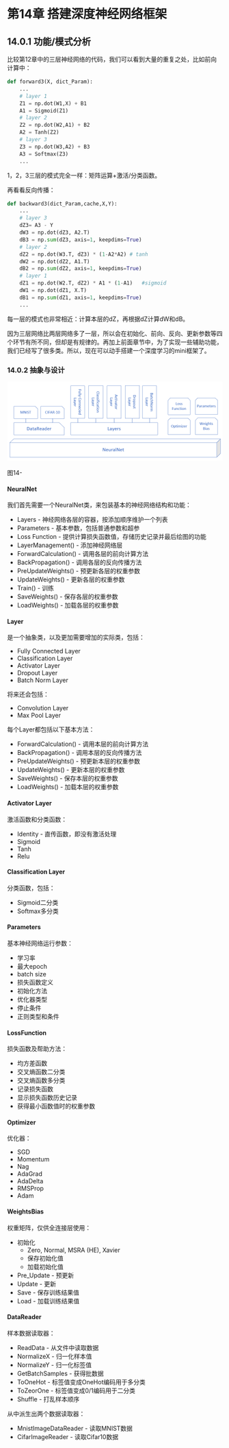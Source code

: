 <!--Copyright © Microsoft Corporation. All rights reserved.
  适用于[License](https://github.com/Microsoft/ai-edu/blob/master/LICENSE.md)版权许可-->

# 第14章 搭建深度神经网络框架

## 14.0.1 功能/模式分析

比较第12章中的三层神经网络的代码，我们可以看到大量的重复之处，比如前向计算中：

```Python
def forward3(X, dict_Param):
    ...
    # layer 1
    Z1 = np.dot(W1,X) + B1
    A1 = Sigmoid(Z1)
    # layer 2
    Z2 = np.dot(W2,A1) + B2
    A2 = Tanh(Z2)
    # layer 3
    Z3 = np.dot(W3,A2) + B3
    A3 = Softmax(Z3)
    ...    
```

1，2，3三层的模式完全一样：矩阵运算+激活/分类函数。

再看看反向传播：

```Python
def backward3(dict_Param,cache,X,Y):
    ...
    # layer 3
    dZ3= A3 - Y
    dW3 = np.dot(dZ3, A2.T)
    dB3 = np.sum(dZ3, axis=1, keepdims=True)
    # layer 2
    dZ2 = np.dot(W3.T, dZ3) * (1-A2*A2) # tanh
    dW2 = np.dot(dZ2, A1.T)
    dB2 = np.sum(dZ2, axis=1, keepdims=True)
    # layer 1
    dZ1 = np.dot(W2.T, dZ2) * A1 * (1-A1)   #sigmoid
    dW1 = np.dot(dZ1, X.T)
    dB1 = np.sum(dZ1, axis=1, keepdims=True)
    ...
```
每一层的模式也非常相近：计算本层的dZ，再根据dZ计算dW和dB。

因为三层网络比两层网络多了一层，所以会在初始化、前向、反向、更新参数等四个环节有所不同，但却是有规律的。再加上前面章节中，为了实现一些辅助功能，我们已经写了很多类。所以，现在可以动手搭建一个深度学习的mini框架了。

### 14.0.2 抽象与设计

<img src="../Images/14/class.png" />

图14-

#### NeuralNet

我们首先需要一个NeuralNet类，来包装基本的神经网络结构和功能：

- Layers - 神经网络各层的容器，按添加顺序维护一个列表
- Parameters - 基本参数，包括普通参数和超参
- Loss Function - 提供计算损失函数值，存储历史记录并最后绘图的功能
- LayerManagement() - 添加神经网络层
- ForwardCalculation() - 调用各层的前向计算方法
- BackPropagation() - 调用各层的反向传播方法
- PreUpdateWeights() - 预更新各层的权重参数
- UpdateWeights() - 更新各层的权重参数
- Train() - 训练
- SaveWeights() - 保存各层的权重参数
- LoadWeights() - 加载各层的权重参数

#### Layer

是一个抽象类，以及更加需要增加的实际类，包括：
- Fully Connected Layer
- Classification Layer
- Activator Layer
- Dropout Layer
- Batch Norm Layer

将来还会包括：
- Convolution Layer
- Max Pool Layer

每个Layer都包括以下基本方法：
 - ForwardCalculation() - 调用本层的前向计算方法
 - BackPropagation() - 调用本层的反向传播方法
 - PreUpdateWeights() - 预更新本层的权重参数
 - UpdateWeights() - 更新本层的权重参数
 - SaveWeights() - 保存本层的权重参数
 - LoadWeights() - 加载本层的权重参数

#### Activator Layer

激活函数和分类函数：

- Identity - 直传函数，即没有激活处理
- Sigmoid
- Tanh
- Relu

#### Classification Layer

分类函数，包括：
- Sigmoid二分类
- Softmax多分类


 #### Parameters

 基本神经网络运行参数：

 - 学习率
 - 最大epoch
 - batch size
 - 损失函数定义
 - 初始化方法
 - 优化器类型
 - 停止条件
 - 正则类型和条件

#### LossFunction

损失函数及帮助方法：

- 均方差函数
- 交叉熵函数二分类
- 交叉熵函数多分类
- 记录损失函数
- 显示损失函数历史记录
- 获得最小函数值时的权重参数

#### Optimizer

优化器：

- SGD
- Momentum
- Nag
- AdaGrad
- AdaDelta
- RMSProp
- Adam

#### WeightsBias

权重矩阵，仅供全连接层使用：

- 初始化 
  - Zero, Normal, MSRA (HE), Xavier
  - 保存初始化值
  - 加载初始化值
- Pre_Update - 预更新
- Update - 更新
- Save - 保存训练结果值
- Load - 加载训练结果值

#### DataReader

样本数据读取器：

- ReadData - 从文件中读取数据
- NormalizeX - 归一化样本值
- NormalizeY - 归一化标签值
- GetBatchSamples - 获得批数据
- ToOneHot - 标签值变成OneHot编码用于多分类
- ToZeorOne - 标签值变成0/1编码用于二分类
- Shuffle - 打乱样本顺序

从中派生出两个数据读取器：
- MnistImageDataReader - 读取MNIST数据
- CifarImageReader - 读取Cifar10数据
